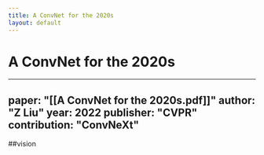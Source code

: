 ```yaml
---
title: A ConvNet for the 2020s
layout: default
---
```


# A ConvNet for the 2020s

---
paper: "[[A ConvNet for the 2020s.pdf]]"
author: "Z Liu"
year: 2022
publisher: "CVPR"
contribution: "ConvNeXt"
---
##vision 